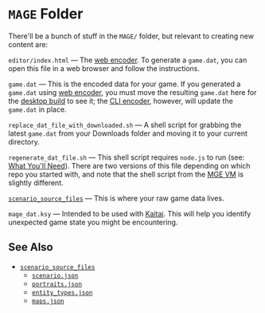 # `MAGE` Folder

There'll be a bunch of stuff in the `MAGE/` folder, but relevant to creating new content are:

`editor/index.html` — The [web encoder](../encoder.md#web-encoder). To generate a `game.dat`, you can open this file in a web browser and follow the instructions.

`game.dat` — This is the encoded data for your game. If you generated a `game.dat` using [web encoder](../encoder.md#web-encoder), you must move the resulting `game.dat` here for the [desktop build](../hardware/desktop_build) to see it; the [CLI encoder](../encoder.md#cli_encoder), however, will update the `game.dat` in place.

`replace_dat_file_with_downloaded.sh` — A shell script for grabbing the latest `game.dat` from your Downloads folder and moving it to your current directory.

`regenerate_dat_file.sh` — This shell script requires `node.js` to run (see: [What You'll Need](../getting_started/what_youll_need)). There are two versions of this file depending on which repo you started with, and note that the shell script from the [MGE VM](../getting_started/mge_vm) is slightly different.

[`scenario_source_files`](../getting_started/scenario_source_files) — This is where your raw game data lives.

`mage_dat.ksy` — Intended to be used with [Kaitai](../encoder.md#kaitai). This will help you identify unexpected game state you might be encountering.

## See Also

- [`scenario_source_files`](../getting_started/scenario_source_files)
	- [`scenario.json`](../structure/scenario.json)
	- [`portraits.json`](../structure/portraits.json)
	- [`entity_types.json`](../structure/entity_types.json)
	- [`maps.json`](../structure/maps.json)